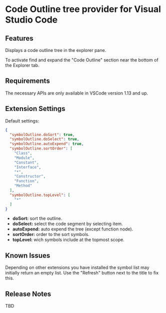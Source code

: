 # Code Outline tree provider for Visual Studio Code

## Features

Displays a code outline tree in the explorer pane.

To activate find and expand the "Code Outline" section near the bottom of the Explorer tab.

## Requirements

The necessary APIs are only available in VSCode version 1.13 and up.

## Extension Settings

Default settings:

```json
{
  "symbolOutline.doSort": true,
  "symbolOutline.doSelect": true,
  "symbolOutline.autoExpend": true,
  "symbolOutline.sortOrder": [
    "Class",
    "Module",
    "Constant",
    "Interface",
    "*",
    "Constructor",
    "Function",
    "Method"
  ],
  "symbolOutline.topLevel": [
    "*"
  ]
}
```

- **doSort:** sort the outline.
- **doSelect:** select the code segment by selecting item.
- **autoExpend:** auto expend the tree (except function node).
- **sortOrder:** order to the sort symbols.
- **topLevel:** wich symbols include at the topmost scope.

## Known Issues

Depending on other extensions you have installed the symbol list may initially return an empty list. Use the "Refresh" button next to the title to fix this.

## Release Notes

TBD
